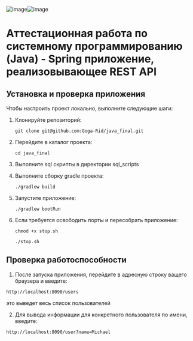 ![image](https://github.com/user-attachments/assets/d030973d-eaf3-4363-9d5b-128af5f79ad6)![image](https://github.com/user-attachments/assets/ee9cbcf3-44f0-426d-b496-caf27252e9ca)





#  Аттестационная работа по системному программированию (Java) - Spring приложение, реализовывающее REST API 

## Установка и проверка приложения
Чтобы настроить проект локально, выполните следующие шаги:

1. Клонируйте репозиторий:
    ```
    git clone git@github.com:Goga-Rid/java_final.git
    ```

2. Перейдите в каталог проекта:
    ```
    cd java_final
    ```

3. Выполните sql скрипты в директории sql_scripts

4. Выполните сборку gradle проекта:
    ```
    ./gradlew build
    ```

4. Запустите приложение:
    ```
    ./gradlew bootRun
    ```
    
5. Если требуется освободить порты и пересобрать приложение:

    ```
    chmod +x stop.sh
    ```  

    ```
    ./stop.sh
    ```


## Проверка работоспособности

1. После запуска приложения, перейдите в адресную строку ващего браузера и введите:
```
http://localhost:8090/users
```
это выведет весь список пользователей

2. Для вывода информации для конкретного пользователя по имени, введите:
```
http://localhost:8090/user?name=Michael
``` 
